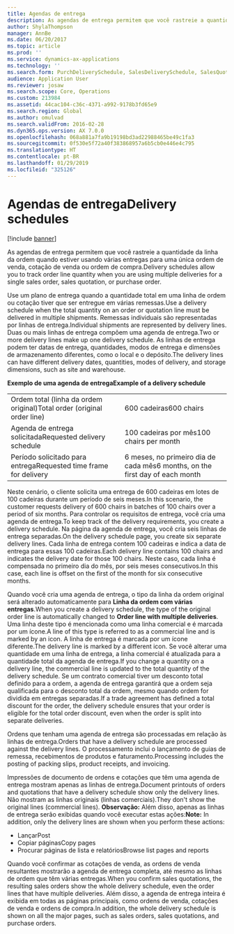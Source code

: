 ```yaml
---
title: Agendas de entrega
description: As agendas de entrega permitem que você rastreie a quantidade da linha da ordem quando estiver usando várias entregas para uma única ordem de venda, cotação de venda ou ordem de compra.
author: ShylaThompson
manager: AnnBe
ms.date: 06/20/2017
ms.topic: article
ms.prod: ''
ms.service: dynamics-ax-applications
ms.technology: ''
ms.search.form: PurchDeliverySchedule, SalesDeliverySchedule, SalesQuotationDeliverySchedule
audience: Application User
ms.reviewer: josaw
ms.search.scope: Core, Operations
ms.custom: 213984
ms.assetid: 44cac104-c36c-4371-a992-9178b3fd65e9
ms.search.region: Global
ms.author: omulvad
ms.search.validFrom: 2016-02-28
ms.dyn365.ops.version: AX 7.0.0
ms.openlocfilehash: 068a881a7fa9b19198bd3ad22988465be49c1fa3
ms.sourcegitcommit: 0f530e5f72a40f383868957a6b5cb0e446e4c795
ms.translationtype: HT
ms.contentlocale: pt-BR
ms.lasthandoff: 01/29/2019
ms.locfileid: "325126"
---
```

# <a name="delivery-schedules"></a><span data-ttu-id="68f1e-103">Agendas de entrega</span><span class="sxs-lookup"><span data-stu-id="68f1e-103">Delivery schedules</span></span>

[!include [banner](../includes/banner.md)]

<span data-ttu-id="68f1e-104">As agendas de entrega permitem que você rastreie a quantidade da linha da ordem quando estiver usando várias entregas para uma única ordem de venda, cotação de venda ou ordem de compra.</span><span class="sxs-lookup"><span data-stu-id="68f1e-104">Delivery schedules allow you to track order line quantity when you are using multiple deliveries for a single sales order, sales quotation, or purchase order.</span></span>

<span data-ttu-id="68f1e-105">Use um plano de entrega quando a quantidade total em uma linha de ordem ou cotação tiver que ser entregue em várias remessas.</span><span class="sxs-lookup"><span data-stu-id="68f1e-105">Use a delivery schedule when the total quantity on an order or quotation line must be delivered in multiple shipments.</span></span> <span data-ttu-id="68f1e-106">Remessas individuais são representadas por linhas de entrega.</span><span class="sxs-lookup"><span data-stu-id="68f1e-106">Individual shipments are represented by delivery lines.</span></span> <span data-ttu-id="68f1e-107">Duas ou mais linhas de entrega compõem uma agenda de entrega.</span><span class="sxs-lookup"><span data-stu-id="68f1e-107">Two or more delivery lines make up one delivery schedule.</span></span> <span data-ttu-id="68f1e-108">As linhas de entrega podem ter datas de entrega, quantidades, modos de entrega e dimensões de armazenamento diferentes, como o local e o depósito.</span><span class="sxs-lookup"><span data-stu-id="68f1e-108">The delivery lines can have different delivery dates, quantities, modes of delivery, and storage dimensions, such as site and warehouse.</span></span>  

<span data-ttu-id="68f1e-109">**Exemplo de uma agenda de entrega**</span><span class="sxs-lookup"><span data-stu-id="68f1e-109">**Example of a delivery schedule**</span></span>

|                                   |                                          |
|-----------------------------------|------------------------------------------|
| <span data-ttu-id="68f1e-110">Ordem total (linha da ordem original)</span><span class="sxs-lookup"><span data-stu-id="68f1e-110">Total order (original order line)</span></span> | <span data-ttu-id="68f1e-111">600 cadeiras</span><span class="sxs-lookup"><span data-stu-id="68f1e-111">600 chairs</span></span>                               |
| <span data-ttu-id="68f1e-112">Agenda de entrega solicitada</span><span class="sxs-lookup"><span data-stu-id="68f1e-112">Requested delivery schedule</span></span>       | <span data-ttu-id="68f1e-113">100 cadeiras por mês</span><span class="sxs-lookup"><span data-stu-id="68f1e-113">100 chairs per month</span></span>                     |
| <span data-ttu-id="68f1e-114">Período solicitado para entrega</span><span class="sxs-lookup"><span data-stu-id="68f1e-114">Requested time frame for delivery</span></span> | <span data-ttu-id="68f1e-115">6 meses, no primeiro dia de cada mês</span><span class="sxs-lookup"><span data-stu-id="68f1e-115">6 months, on the first day of each month</span></span> |

<span data-ttu-id="68f1e-116">Neste cenário, o cliente solicita uma entrega de 600 cadeiras em lotes de 100 cadeiras durante um período de seis meses.</span><span class="sxs-lookup"><span data-stu-id="68f1e-116">In this scenario, the customer requests delivery of 600 chairs in batches of 100 chairs over a period of six months.</span></span> <span data-ttu-id="68f1e-117">Para controlar os requisitos de entrega, você cria uma agenda de entrega.</span><span class="sxs-lookup"><span data-stu-id="68f1e-117">To keep track of the delivery requirements, you create a delivery schedule.</span></span> <span data-ttu-id="68f1e-118">Na página da agenda de entrega, você cria seis linhas de entrega separadas.</span><span class="sxs-lookup"><span data-stu-id="68f1e-118">On the delivery schedule page, you create six separate delivery lines.</span></span> <span data-ttu-id="68f1e-119">Cada linha de entrega contem 100 cadeiras e indica a data de entrega para essas 100 cadeiras.</span><span class="sxs-lookup"><span data-stu-id="68f1e-119">Each delivery line contains 100 chairs and indicates the delivery date for those 100 chairs.</span></span> <span data-ttu-id="68f1e-120">Neste caso, cada linha é compensada no primeiro dia do mês, por seis meses consecutivos.</span><span class="sxs-lookup"><span data-stu-id="68f1e-120">In this case, each line is offset on the first of the month for six consecutive months.</span></span>  

<span data-ttu-id="68f1e-121">Quando você cria uma agenda de entrega, o tipo da linha da ordem original será alterado automaticamente para **Linha da ordem com várias entregas**.</span><span class="sxs-lookup"><span data-stu-id="68f1e-121">When you create a delivery schedule, the type of the original order line is automatically changed to **Order line with multiple deliveries**.</span></span> <span data-ttu-id="68f1e-122">Uma linha deste tipo é mencionada como uma linha comercial e é marcada por um ícone.</span><span class="sxs-lookup"><span data-stu-id="68f1e-122">A line of this type is referred to as a commercial line and is marked by an icon.</span></span> <span data-ttu-id="68f1e-123">A linha de entrega é marcada por um ícone diferente.</span><span class="sxs-lookup"><span data-stu-id="68f1e-123">The delivery line is marked by a different icon.</span></span> <span data-ttu-id="68f1e-124">Se você alterar uma quantidade em uma linha de entrega, a linha comercial é atualizada para a quantidade total da agenda de entrega.</span><span class="sxs-lookup"><span data-stu-id="68f1e-124">If you change a quantity on a delivery line, the commercial line is updated to the total quantity of the delivery schedule.</span></span> <span data-ttu-id="68f1e-125">Se um contrato comercial tiver um desconto total definido para a ordem, a agenda de entrega garantirá que a ordem seja qualificada para o desconto total da ordem, mesmo quando ordem for dividida em entregas separadas.</span><span class="sxs-lookup"><span data-stu-id="68f1e-125">If a trade agreement has defined a total discount for the order, the delivery schedule ensures that your order is eligible for the total order discount, even when the order is split into separate deliveries.</span></span>  

<span data-ttu-id="68f1e-126">Ordens que tenham uma agenda de entrega são processadas em relação às linhas de entrega.</span><span class="sxs-lookup"><span data-stu-id="68f1e-126">Orders that have a delivery schedule are processed against the delivery lines.</span></span> <span data-ttu-id="68f1e-127">O processamento inclui o lançamento de guias de remessa, recebimentos de produtos e faturamento.</span><span class="sxs-lookup"><span data-stu-id="68f1e-127">Processing includes the posting of packing slips, product receipts, and invoicing.</span></span>  

<span data-ttu-id="68f1e-128">Impressões de documento de ordens e cotações que têm uma agenda de entrega mostram apenas as linhas de entrega.</span><span class="sxs-lookup"><span data-stu-id="68f1e-128">Document printouts of orders and quotations that have a delivery schedule show only the delivery lines.</span></span> <span data-ttu-id="68f1e-129">Não mostram as linhas originais (linhas comerciais).</span><span class="sxs-lookup"><span data-stu-id="68f1e-129">They don't show the original lines (commercial lines).</span></span> <span data-ttu-id="68f1e-130">**Observação:** Além disso, apenas as linhas de entrega serão exibidas quando você executar estas ações:</span><span class="sxs-lookup"><span data-stu-id="68f1e-130">**Note:** In addition, only the delivery lines are shown when you perform these actions:</span></span>

-   <span data-ttu-id="68f1e-131">Lançar</span><span class="sxs-lookup"><span data-stu-id="68f1e-131">Post</span></span>
-   <span data-ttu-id="68f1e-132">Copiar páginas</span><span class="sxs-lookup"><span data-stu-id="68f1e-132">Copy pages</span></span>
-   <span data-ttu-id="68f1e-133">Procurar páginas de lista e relatórios</span><span class="sxs-lookup"><span data-stu-id="68f1e-133">Browse list pages and reports</span></span>

<span data-ttu-id="68f1e-134">Quando você confirmar as cotações de venda, as ordens de venda resultantes mostrarão a agenda de entrega completa, até mesmo as linhas de ordem que têm várias entregas.</span><span class="sxs-lookup"><span data-stu-id="68f1e-134">When you confirm sales quotations, the resulting sales orders show the whole delivery schedule, even the order lines that have multiple deliveries.</span></span> <span data-ttu-id="68f1e-135">Além disso, a agenda de entrega inteira é exibida em todas as páginas principais, como ordens de venda, cotações de venda e ordens de compra.</span><span class="sxs-lookup"><span data-stu-id="68f1e-135">In addition, the whole delivery schedule is shown on all the major pages, such as sales orders, sales quotations, and purchase orders.</span></span>



